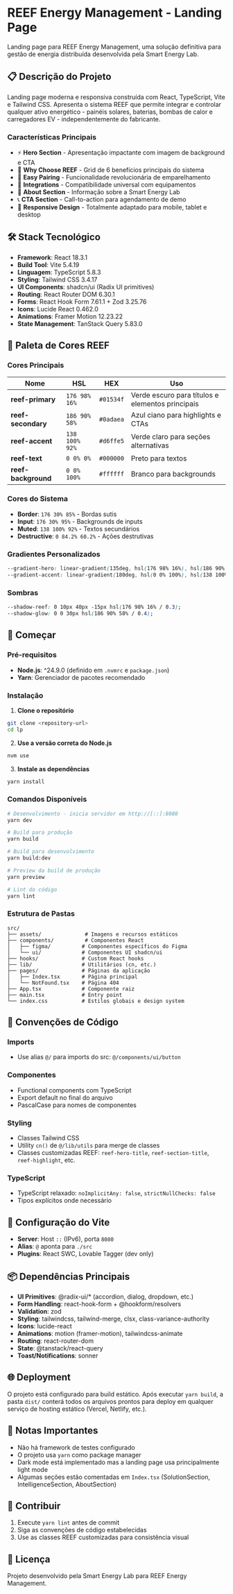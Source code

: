 # REEF Energy Management - Landing Page

Landing page para REEF Energy Management, uma solução definitiva para gestão de energia distribuída desenvolvida pela Smart Energy Lab.

## 📋 Descrição do Projeto

Landing page moderna e responsiva construída com React, TypeScript, Vite e Tailwind CSS. Apresenta o sistema REEF que permite integrar e controlar qualquer ativo energético - painéis solares, baterias, bombas de calor e carregadores EV - independentemente do fabricante.

### Características Principais

- ⚡ **Hero Section** - Apresentação impactante com imagem de background e CTA
- 🎯 **Why Choose REEF** - Grid de 6 benefícios principais do sistema
- 🔌 **Easy Pairing** - Funcionalidade revolucionária de emparelhamento
- 🔗 **Integrations** - Compatibilidade universal com equipamentos
- 👥 **About Section** - Informação sobre a Smart Energy Lab
- 📞 **CTA Section** - Call-to-action para agendamento de demo
- 📱 **Responsive Design** - Totalmente adaptado para mobile, tablet e desktop

## 🛠️ Stack Tecnológico

- **Framework**: React 18.3.1
- **Build Tool**: Vite 5.4.19
- **Linguagem**: TypeScript 5.8.3
- **Styling**: Tailwind CSS 3.4.17
- **UI Components**: shadcn/ui (Radix UI primitives)
- **Routing**: React Router DOM 6.30.1
- **Forms**: React Hook Form 7.61.1 + Zod 3.25.76
- **Icons**: Lucide React 0.462.0
- **Animations**: Framer Motion 12.23.22
- **State Management**: TanStack Query 5.83.0

## 🎨 Paleta de Cores REEF

### Cores Principais

| Nome | HSL | HEX | Uso |
|------|-----|-----|-----|
| **reef-primary** | `176 98% 16%` | `#01534f` | Verde escuro para títulos e elementos principais |
| **reef-secondary** | `186 90% 58%` | `#0adaea` | Azul ciano para highlights e CTAs |
| **reef-accent** | `138 100% 92%` | `#d6ffe5` | Verde claro para seções alternativas |
| **reef-text** | `0 0% 0%` | `#000000` | Preto para textos |
| **reef-background** | `0 0% 100%` | `#ffffff` | Branco para backgrounds |

### Cores do Sistema

- **Border**: `176 30% 85%` - Bordas sutis
- **Input**: `176 30% 95%` - Backgrounds de inputs
- **Muted**: `138 100% 92%` - Textos secundários
- **Destructive**: `0 84.2% 60.2%` - Ações destrutivas

### Gradientes Personalizados

```css
--gradient-hero: linear-gradient(135deg, hsl(176 98% 16%), hsl(186 90% 58%));
--gradient-accent: linear-gradient(180deg, hsl(0 0% 100%), hsl(138 100% 92%));
```

### Sombras

```css
--shadow-reef: 0 10px 40px -15px hsl(176 98% 16% / 0.3);
--shadow-glow: 0 0 30px hsl(186 90% 58% / 0.4);
```

## 🚀 Começar

### Pré-requisitos

- **Node.js**: ^24.9.0 (definido em `.nvmrc` e `package.json`)
- **Yarn**: Gerenciador de pacotes recomendado

### Instalação

1. **Clone o repositório**
```bash
git clone <repository-url>
cd lp
```

2. **Use a versão correta do Node.js**
```bash
nvm use
```

3. **Instale as dependências**
```bash
yarn install
```

### Comandos Disponíveis

```bash
# Desenvolvimento - inicia servidor em http://[::]:8080
yarn dev

# Build para produção
yarn build

# Build para desenvolvimento
yarn build:dev

# Preview da build de produção
yarn preview

# Lint do código
yarn lint
```

### Estrutura de Pastas

```
src/
├── assets/              # Imagens e recursos estáticos
├── components/          # Componentes React
│   ├── figma/          # Componentes específicos do Figma
│   └── ui/             # Componentes UI shadcn/ui
├── hooks/              # Custom React hooks
├── lib/                # Utilitários (cn, etc.)
├── pages/              # Páginas da aplicação
│   ├── Index.tsx       # Página principal
│   └── NotFound.tsx    # Página 404
├── App.tsx             # Componente raiz
├── main.tsx            # Entry point
└── index.css           # Estilos globais e design system
```

## 🎯 Convenções de Código

### Imports
- Use alias `@/` para imports do src: `@/components/ui/button`

### Componentes
- Functional components com TypeScript
- Export default no final do arquivo
- PascalCase para nomes de componentes

### Styling
- Classes Tailwind CSS
- Utility `cn()` de `@/lib/utils` para merge de classes
- Classes customizadas REEF: `reef-hero-title`, `reef-section-title`, `reef-highlight`, etc.

### TypeScript
- TypeScript relaxado: `noImplicitAny: false`, `strictNullChecks: false`
- Tipos explícitos onde necessário

## 🔧 Configuração do Vite

- **Server**: Host `::` (IPv6), porta `8080`
- **Alias**: `@` aponta para `./src`
- **Plugins**: React SWC, Lovable Tagger (dev only)

## 📦 Dependências Principais

- **UI Primitives**: @radix-ui/* (accordion, dialog, dropdown, etc.)
- **Form Handling**: react-hook-form + @hookform/resolvers
- **Validation**: zod
- **Styling**: tailwindcss, tailwind-merge, clsx, class-variance-authority
- **Icons**: lucide-react
- **Animations**: motion (framer-motion), tailwindcss-animate
- **Routing**: react-router-dom
- **State**: @tanstack/react-query
- **Toast/Notifications**: sonner

## 🌐 Deployment

O projeto está configurado para build estático. Após executar `yarn build`, a pasta `dist/` conterá todos os arquivos prontos para deploy em qualquer serviço de hosting estático (Vercel, Netlify, etc.).

## 📝 Notas Importantes

- Não há framework de testes configurado
- O projeto usa `yarn` como package manager
- Dark mode está implementado mas a landing page usa principalmente light mode
- Algumas seções estão comentadas em `Index.tsx` (SolutionSection, IntelligenceSection, AboutSection)

## 🤝 Contribuir

1. Execute `yarn lint` antes de commit
2. Siga as convenções de código estabelecidas
3. Use as classes REEF customizadas para consistência visual

## 📄 Licença

Projeto desenvolvido pela Smart Energy Lab para REEF Energy Management.
